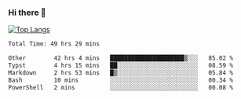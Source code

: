 ### Hi there 👋

[![Top Langs](https://github-readme-stats.vercel.app/api/top-langs/?username=Lslightly&layout=compact)](https://github.com/anuraghazra/github-readme-stats)

<!--START_SECTION:waka-->

```txt
Total Time: 49 hrs 29 mins

Other        42 hrs 4 mins   █████████████████████▒░░░   85.02 %
Typst        4 hrs 15 mins   ██░░░░░░░░░░░░░░░░░░░░░░░   08.59 %
Markdown     2 hrs 53 mins   █▒░░░░░░░░░░░░░░░░░░░░░░░   05.84 %
Bash         10 mins         ░░░░░░░░░░░░░░░░░░░░░░░░░   00.34 %
PowerShell   2 mins          ░░░░░░░░░░░░░░░░░░░░░░░░░   00.08 %
```

<!--END_SECTION:waka-->

